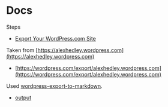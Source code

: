# Docs

Steps

- [Export Your WordPress.com Site](https://wordpress.com/support/export/)

Taken from [https://alexhedley.wordpress.com](https://alexhedley.wordpress.com)

- [https://wordpress.com/export/alexhedley.wordpress.com](https://wordpress.com/export/alexhedley.wordpress.com)

Used [wordpress-export-to-markdown](https://github.com/lonekorean/wordpress-export-to-markdown).

- [output](output.txt)
